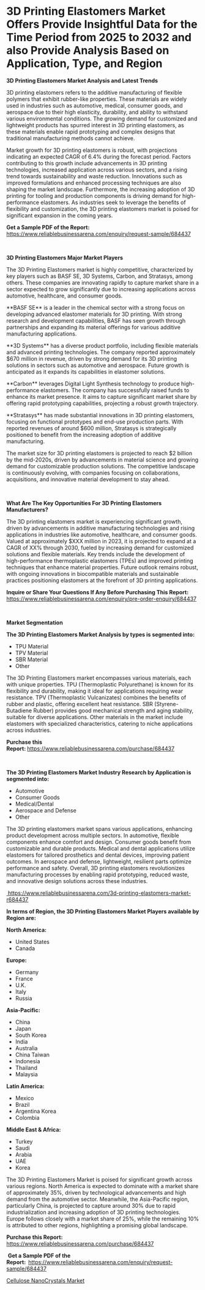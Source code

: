 <p><h1>3D Printing Elastomers Market Offers Provide Insightful Data for the Time Period from 2025 to 2032 and also Provide Analysis Based on Application, Type, and Region</h1></p><p><strong>3D Printing Elastomers Market Analysis and Latest Trends</strong></p>
<p><p>3D printing elastomers refers to the additive manufacturing of flexible polymers that exhibit rubber-like properties. These materials are widely used in industries such as automotive, medical, consumer goods, and aerospace due to their high elasticity, durability, and ability to withstand various environmental conditions. The growing demand for customized and lightweight products has spurred interest in 3D printing elastomers, as these materials enable rapid prototyping and complex designs that traditional manufacturing methods cannot achieve.</p><p>Market growth for 3D printing elastomers is robust, with projections indicating an expected CAGR of 6.4% during the forecast period. Factors contributing to this growth include advancements in 3D printing technologies, increased application across various sectors, and a rising trend towards sustainability and waste reduction. Innovations such as improved formulations and enhanced processing techniques are also shaping the market landscape. Furthermore, the increasing adoption of 3D printing for tooling and production components is driving demand for high-performance elastomers. As industries seek to leverage the benefits of flexibility and customization, the 3D printing elastomers market is poised for significant expansion in the coming years.</p></p>
<p><strong>Get a Sample PDF of the Report:&nbsp;</strong> <a href="https://www.reliablebusinessarena.com/enquiry/request-sample/684437?utm_campaign=2138&utm_medium=2&utm_source=Github&utm_content=ia&utm_term=30012025&utm_id=3d-printing-elastomers">https://www.reliablebusinessarena.com/enquiry/request-sample/684437</a></p>
<p>&nbsp;</p>
<p><strong>3D Printing Elastomers Major Market Players</strong></p>
<p><p>The 3D Printing Elastomers market is highly competitive, characterized by key players such as BASF SE, 3D Systems, Carbon, and Stratasys, among others. These companies are innovating rapidly to capture market share in a sector expected to grow significantly due to increasing applications across automotive, healthcare, and consumer goods.</p><p>**BASF SE** is a leader in the chemical sector with a strong focus on developing advanced elastomer materials for 3D printing. With strong research and development capabilities, BASF has seen growth through partnerships and expanding its material offerings for various additive manufacturing applications.</p><p>**3D Systems** has a diverse product portfolio, including flexible materials and advanced printing technologies. The company reported approximately $670 million in revenue, driven by strong demand for its 3D printing solutions in sectors such as automotive and aerospace. Future growth is anticipated as it expands its capabilities in elastomer solutions.</p><p>**Carbon** leverages Digital Light Synthesis technology to produce high-performance elastomers. The company has successfully raised funds to enhance its market presence. It aims to capture significant market share by offering rapid prototyping capabilities, projecting a robust growth trajectory.</p><p>**Stratasys** has made substantial innovations in 3D printing elastomers, focusing on functional prototypes and end-use production parts. With reported revenues of around $600 million, Stratasys is strategically positioned to benefit from the increasing adoption of additive manufacturing.</p><p>The market size for 3D printing elastomers is projected to reach $2 billion by the mid-2020s, driven by advancements in material science and growing demand for customizable production solutions. The competitive landscape is continuously evolving, with companies focusing on collaborations, acquisitions, and innovative material development to stay ahead.</p></p>
<p>&nbsp;</p>
<p><strong>What Are The Key Opportunities For 3D Printing Elastomers Manufacturers?</strong></p>
<p><p>The 3D printing elastomers market is experiencing significant growth, driven by advancements in additive manufacturing technologies and rising applications in industries like automotive, healthcare, and consumer goods. Valued at approximately $XXX million in 2023, it is projected to expand at a CAGR of XX% through 2030, fueled by increasing demand for customized solutions and flexible materials. Key trends include the development of high-performance thermoplastic elastomers (TPEs) and improved printing techniques that enhance material properties. Future outlook remains robust, with ongoing innovations in biocompatible materials and sustainable practices positioning elastomers at the forefront of 3D printing applications.</p></p>
<p><strong>Inquire or Share Your Questions If Any Before Purchasing This Report:</strong> <a href="https://www.reliablebusinessarena.com/enquiry/pre-order-enquiry/684437?utm_campaign=2138&utm_medium=2&utm_source=Github&utm_content=ia&utm_term=30012025&utm_id=3d-printing-elastomers">https://www.reliablebusinessarena.com/enquiry/pre-order-enquiry/684437</a></p>
<p>&nbsp;</p>
<p><strong>Market Segmentation</strong></p>
<p><strong>The 3D Printing Elastomers Market Analysis by types is segmented into:</strong></p>
<p><ul><li>TPU Material</li><li>TPV Material</li><li>SBR Material</li><li>Other</li></ul></p>
<p><p>The 3D Printing Elastomers market encompasses various materials, each with unique properties. TPU (Thermoplastic Polyurethane) is known for its flexibility and durability, making it ideal for applications requiring wear resistance. TPV (Thermoplastic Vulcanizates) combines the benefits of rubber and plastic, offering excellent heat resistance. SBR (Styrene-Butadiene Rubber) provides good mechanical strength and aging stability, suitable for diverse applications. Other materials in the market include elastomers with specialized characteristics, catering to niche applications across industries.</p></p>
<p><strong>Purchase this Report:&nbsp;</strong><a href="https://www.reliablebusinessarena.com/purchase/684437?utm_campaign=2138&utm_medium=2&utm_source=Github&utm_content=ia&utm_term=30012025&utm_id=3d-printing-elastomers">https://www.reliablebusinessarena.com/purchase/684437</a></p>
<p>&nbsp;</p>
<p><strong>The 3D Printing Elastomers Market Industry Research by Application is segmented into:</strong></p>
<p><ul><li>Automotive</li><li>Consumer Goods</li><li>Medical/Dental</li><li>Aerospace and Defense</li><li>Other</li></ul></p>
<p><p>The 3D printing elastomers market spans various applications, enhancing product development across multiple sectors. In automotive, flexible components enhance comfort and design. Consumer goods benefit from customizable and durable products. Medical and dental applications utilize elastomers for tailored prosthetics and dental devices, improving patient outcomes. In aerospace and defense, lightweight, resilient parts optimize performance and safety. Overall, 3D printing elastomers revolutionizes manufacturing processes by enabling rapid prototyping, reduced waste, and innovative design solutions across these industries.</p></p>
<p><a href="https://www.reliablebusinessarena.com/3d-printing-elastomers-market-r684437?utm_campaign=2138&utm_medium=2&utm_source=Github&utm_content=ia&utm_term=30012025&utm_id=3d-printing-elastomers">&nbsp;https://www.reliablebusinessarena.com/3d-printing-elastomers-market-r684437</a></p>
<p><strong>In terms of Region, the 3D Printing Elastomers Market Players available by Region are:</strong></p>
<p>
    <p> <strong> North America: </strong>
        <ul>
            <li>United States</li>
            <li>Canada</li>
        </ul>
        </p> 
    <p> <strong> Europe: </strong>
        <ul>
            <li>Germany</li>
            <li>France</li>
            <li>U.K.</li>
            <li>Italy</li>
            <li>Russia</li>
        </ul>
        </p> 
    <p> <strong> Asia-Pacific: </strong>
        <ul>
            <li>China</li>
            <li>Japan</li>
            <li>South Korea</li>
            <li>India</li>
            <li>Australia</li>
            <li>China Taiwan</li>
            <li>Indonesia</li>
            <li>Thailand</li>
            <li>Malaysia</li>
        </ul>
        </p> 
    <p> <strong> Latin America: </strong>
        <ul>
            <li>Mexico</li>
            <li>Brazil</li>
            <li>Argentina Korea</li>
            <li>Colombia</li>
        </ul>
        </p> 
    <p> <strong> Middle East & Africa: </strong>
        <ul>
            <li>Turkey</li>
            <li>Saudi</li>
            <li>Arabia</li>
            <li>UAE</li>
            <li>Korea</li>
        </ul>
    </p>
    </p>
<p><p>The 3D Printing Elastomers Market is poised for significant growth across various regions. North America is expected to dominate with a market share of approximately 35%, driven by technological advancements and high demand from the automotive sector. Meanwhile, the Asia-Pacific region, particularly China, is projected to capture around 30% due to rapid industrialization and increasing adoption of 3D printing technologies. Europe follows closely with a market share of 25%, while the remaining 10% is attributed to other regions, highlighting a promising global landscape.</p></p>
<p><strong>Purchase this Report: </strong><a href="https://www.reliablebusinessarena.com/purchase/684437?utm_campaign=2138&utm_medium=2&utm_source=Github&utm_content=ia&utm_term=30012025&utm_id=3d-printing-elastomers">https://www.reliablebusinessarena.com/purchase/684437</a></p>
<p>&nbsp;<strong>Get a Sample PDF of the Report:&nbsp;&nbsp;</strong><a href="https://www.reliablebusinessarena.com/enquiry/request-sample/684437?utm_campaign=2138&utm_medium=2&utm_source=Github&utm_content=ia&utm_term=30012025&utm_id=3d-printing-elastomers">https://www.reliablebusinessarena.com/enquiry/request-sample/684437</a></p>
<p><strong></strong></p>
<p><p><a href="https://github.com/nabadeneme/Market-Research-Report-List-1/blob/main/cellulose-nanocrystals-market.md?utm_campaign=2138&utm_medium=2&utm_source=Github&utm_content=ia&utm_term=30012025&utm_id=3d-printing-elastomers">Cellulose NanoCrystals Market</a></p></p>